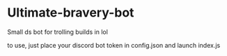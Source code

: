 # Ultimate-bravery-bot
Small ds bot for trolling builds in lol


to use, just place your discord bot token in config.json and launch index.js
